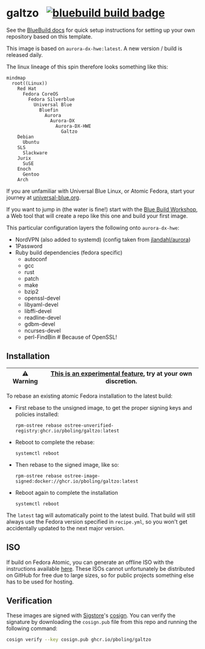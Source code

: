 # galtzo &nbsp; [![bluebuild build badge](https://github.com/pboling/galtzo/actions/workflows/build.yml/badge.svg)](https://github.com/pboling/galtzo/actions/workflows/build.yml)

See the [BlueBuild docs](https://blue-build.org/how-to/setup/) for quick setup instructions for setting up your own repository based on this template.

This image is based on `aurora-dx-hwe:latest`.  A new version / build is released daily.

The linux lineage of this spin therefore looks something like this:

```mermaid
mindmap
  root((Linux))
    Red Hat
      Fedora CoreOS
        Fedora Silverblue
          Universal Blue
            Bluefin
              Aurora
                Aurora-DX
                  Aurora-DX-HWE
                    Galtzo
    Debian
      Ubuntu
    SLS
      Slackware
    Jurix
      SuSE
    Enoch
      Gentoo
    Arch
```

If you are unfamiliar with Universal Blue Linux, or Atomic Fedora,
start your journey at [universal-blue.org](https://universal-blue.org/).

If you want to jump in (the water is fine!) start with the [Blue Build Workshop](https://workshop.blue-build.org/),
a Web tool that will create a repo like this one and build your first image.

This particular configuration layers the following onto `aurora-dx-hwe`:

- NordVPN (also added to systemd) (config taken from [jlandahl/aurora](https://github.com/jlandahl/aurora))
- 1Password
- Ruby build dependencies (fedora specific)
  - autoconf
  - gcc
  - rust
  - patch
  - make
  - bzip2
  - openssl-devel
  - libyaml-devel
  - libffi-devel
  - readline-devel
  - gdbm-devel
  - ncurses-devel
  - perl-FindBin # Because of OpenSSL!

## Installation

| ⚠️ **Warning**️ | [This is an experimental feature](https://www.fedoraproject.org/wiki/Changes/OstreeNativeContainerStable), try at your own discretion. |
|-------------|----------------------------------------------------------------------------------------------------------------------------------------|

To rebase an existing atomic Fedora installation to the latest build:

- First rebase to the unsigned image, to get the proper signing keys and policies installed:
  ```
  rpm-ostree rebase ostree-unverified-registry:ghcr.io/pboling/galtzo:latest
  ```
- Reboot to complete the rebase:
  ```
  systemctl reboot
  ```
- Then rebase to the signed image, like so:
  ```
  rpm-ostree rebase ostree-image-signed:docker://ghcr.io/pboling/galtzo:latest
  ```
- Reboot again to complete the installation
  ```
  systemctl reboot
  ```

The `latest` tag will automatically point to the latest build. That build will still always use the Fedora version specified in `recipe.yml`, so you won't get accidentally updated to the next major version.

## ISO

If build on Fedora Atomic, you can generate an offline ISO with the instructions available [here](https://blue-build.org/learn/universal-blue/#fresh-install-from-an-iso). These ISOs cannot unfortunately be distributed on GitHub for free due to large sizes, so for public projects something else has to be used for hosting.

## Verification

These images are signed with [Sigstore](https://www.sigstore.dev/)'s [cosign](https://github.com/sigstore/cosign). You can verify the signature by downloading the `cosign.pub` file from this repo and running the following command:

```bash
cosign verify --key cosign.pub ghcr.io/pboling/galtzo
```

